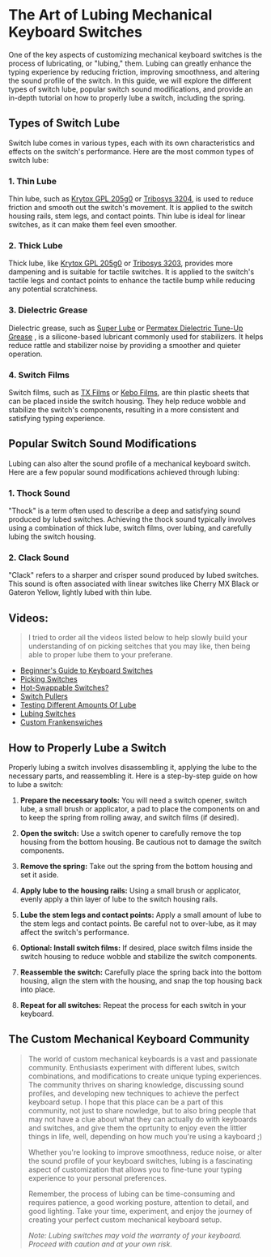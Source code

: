 # The Art of Lubing Mechanical Keyboard Switches

One of the key aspects of customizing mechanical keyboard switches is the process of lubricating, or "lubing," them. Lubing can greatly enhance the typing experience by reducing friction, improving smoothness, and altering the sound profile of the switch. In this guide, we will explore the different types of switch lube, popular switch sound modifications, and provide an in-depth tutorial on how to properly lube a switch, including the spring.

## Types of Switch Lube

Switch lube comes in various types, each with its own characteristics and effects on the switch's performance. Here are the most common types of switch lube:

### 1. Thin Lube

Thin lube, such as <a href="https://divinikey.com/products/205-grade-0-switch-lubricant" target="_blank">Krytox GPL 205g0</a> or <a href="https://divinikey.com/products/tribosys-3204-switch-lubricant?_pos=1&_sid=944c5b261&_ss=r" target="_blank">Tribosys 3204</a>, is used to reduce friction and smooth out the switch's movement. It is applied to the switch housing rails, stem legs, and contact points. Thin lube is ideal for linear switches, as it can make them feel even smoother.

### 2. Thick Lube

Thick lube, like <a href="https://divinikey.com/products/205-grade-0-switch-lubricant" target="_blank">Krytox GPL 205g0</a> or <a href="https://divinikey.com/products/tribosys-3203-switch-lubricant?_pos=1&_sid=4d48f1a7c&_ss=r" target="_blank">Tribosys 3203</a>, provides more dampening and is suitable for tactile switches. It is applied to the switch's tactile legs and contact points to enhance the tactile bump while reducing any potential scratchiness.

### 3. Dielectric Grease

Dielectric grease, such as <a href="https://www.homedepot.ca/product/superlube-3-oz-tube-silicone-hi-dielectric-vacuum-grease/1000735861" target="_blank">Super Lube</a>
 or <a href="https://www.permatex.com/products/lubricants/speciality-lubricants/permatex-dielectric-tune-up-grease-3-oz/" target="_blank">Permatex Dielectric Tune-Up Grease</a>
, is a silicone-based lubricant commonly used for stabilizers. It helps reduce rattle and stabilizer noise by providing a smoother and quieter operation.

### 4. Switch Films

Switch films, such as <a href="https://divinikey.com/products/tx-switch-films?_pos=1&_sid=c20a6e6e7&_ss=r" target="_blank">TX Films</a> or <a href="https://kebo.store/products/switch-films" target="_blank">Kebo Films</a>, are thin plastic sheets that can be placed inside the switch housing. They help reduce wobble and stabilize the switch's components, resulting in a more consistent and satisfying typing experience.

## Popular Switch Sound Modifications

Lubing can also alter the sound profile of a mechanical keyboard switch. Here are a few popular sound modifications achieved through lubing:

### 1. Thock Sound

"Thock" is a term often used to describe a deep and satisfying sound produced by lubed switches. Achieving the thock sound typically involves using a combination of thick lube, switch films, over lubing, and carefully lubing the switch housing.

### 2. Clack Sound

"Clack" refers to a sharper and crisper sound produced by lubed switches. This sound is often associated with linear switches like Cherry MX Black or Gateron Yellow, lightly lubed with thin lube.

## Videos:
> I tried to order all the videos listed below to help slowly build your understanding of on picking seitches that you may like, then being able to proper lube them to your preferane.

* <a href="https://www.youtube.com/watch?v=KgdpGTxVfTs" target="_blank">Beginner's Guide to Keyboard Switches</a>
* <a href="https://www.youtube.com/watch?v=-Ln9rA_usoY" target="_blank">Picking Switches</a>
* <a href="https://www.youtube.com/watch?v=kS7DgeasSu0" target="_blank">Hot-Swappable Switches?</a>
* <a href="https://www.youtube.com/watch?v=-LZRjJ8e1RU" target="_blank">Switch Pullers</a>
* <a href="https://www.youtube.com/watch?v=EAW_vD0BzgM&list=LL&index=8" target="_blank">Testing Different Amounts Of Lube</a>
* <a href="https://www.youtube.com/watch?v=b1acqEoW8ws" target="_blank">Lubing Switches</a>
* <a href="https://www.youtube.com/watch?v=jU7TDvSgmI4" target="_blank">Custom Frankenswiches</a>

## How to Properly Lube a Switch

Properly lubing a switch involves disassembling it, applying the lube to the necessary parts, and reassembling it. Here is a step-by-step guide on how to lube a switch:

1. **Prepare the necessary tools:** You will need a switch opener, switch lube, a small brush or applicator, a pad to place the components on and to keep the spring from rolling away, and switch films (if desired).

2. **Open the switch:** Use a switch opener to carefully remove the top housing from the bottom housing. Be cautious not to damage the switch components.

3. **Remove the spring:** Take out the spring from the bottom housing and set it aside.

4. **Apply lube to the housing rails:** Using a small brush or applicator, evenly apply a thin layer of lube to the switch housing rails.

5. **Lube the stem legs and contact points:** Apply a small amount of lube to the stem legs and contact points. Be careful not to over-lube, as it may affect the switch's performance.

6. **Optional: Install switch films:** If desired, place switch films inside the switch housing to reduce wobble and stabilize the switch components.

7. **Reassemble the switch:** Carefully place the spring back into the bottom housing, align the stem with the housing, and snap the top housing back into place.

8. **Repeat for all switches:** Repeat the process for each switch in your keyboard.

## The Custom Mechanical Keyboard Community

> The world of custom mechanical keyboards is a vast and passionate community. Enthusiasts experiment with different lubes, switch combinations, and modifications to create unique typing experiences. The community thrives on sharing knowledge, discussing sound profiles, and developing new techniques to achieve the perfect keyboard setup. I hope that this place can be a part of this community, not just to share nowledge, but to also bring people that may not have a clue about what they can actually do with keyboards and switches, and give them the oprtunity to enjoy even the littler things in life, well, depending on how much you're using a kayboard ;)
> 
> Whether you're looking to improve smoothness, reduce noise, or alter the sound profile of your keyboard switches, lubing is a fascinating aspect of customization that allows you to fine-tune your typing experience to your personal preferences.
> 
> Remember, the process of lubing can be time-consuming and requires patience, a good working posture, attention to detail, and good lighting. Take your time, experiment, and enjoy the journey of creating your perfect custom mechanical keyboard setup.
> 
> *Note: Lubing switches may void the warranty of your keyboard. Proceed with caution and at your own risk.*